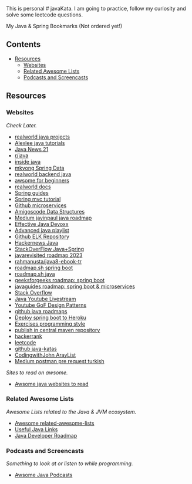 This is personal # javaKata. I am going to practice, follow my curiosity and solve some leetcode questions.

My Java & Spring Bookmarks (Not ordered yet!)

## Contents

- [Resources](#resources)
    - [Websites](#websites)
    - [Related Awesome Lists](#related-awesome-lists)
    - [Podcasts and Screencasts](#podcasts-and-screencasts)

## Resources

### Websites

_Check Later._

- [realworld java projects](https://codebase.show/projects/realworld?category=backend&language=java)
- [Alexlee java tutorials](https://www.youtube.com/watch?v=AoRYeB7Os3M&list=PL59LTecnGM1NRUyune3SxzZlYpZezK-oQ&index=64)
- [Java News 21](https://devm.io/java)
- [r/java](https://www.reddit.com/r/java/)
- [inside java](https://inside.java/)
- [mkyong Spring Data](https://mkyong.com/spring-boot/spring-boot-spring-data-elasticsearch-example/)
- [realworld backend java](https://codebase.show/projects/realworld?category=backend&language=java)
- [awsome for beginners](https://github.com/MunGell/awesome-for-beginners#java)
- [realworld docs](https://realworld-docs.netlify.app/docs/intro/)
- [Spring guides](https://spring.io/guides)
- [Spring mvc tutorial](https://java2blog.com/spring-mvc-tutorial/)
- [Github microservices](https://github.com/SaiUpadhyayula/spring-boot-microservices)
- [Amigoscode Data Structures](https://youtu.be/8MmMm2-kJV8?si=r-Rr9wqQ_g4sHZdY)
- [Medium javinpaul java roadmap](https://medium.com/javarevisited/the-java-programmer-roadmap-f9db163ef2c2)
- [Effective Java Devoxx](https://www.youtube.com/watch?v=hSfylUXhpkA)
- [Advanced java playlist](https://www.youtube.com/playlist?list=PLOUYE-KsFYc_0ekC_3EEAIkiRuEIaymmJ)
- [Github ELK Repository](https://github.com/ankitrajput0096/SpringBoot_ELK_Cluster_Stack)
- [Hackernews Java](https://hn.algolia.com/?dateRange=pastWeek&page=0&prefix=false&query=java&sort=byPopularity&type=story)
- [StackOverFlow Java+Spring](https://stackoverflow.com/questions/tagged/java+spring)
- [javarevisited roadmap 2023](https://javarevisited.blogspot.com/2019/10/the-java-developer-roadmap.html#123)
- [rahmanusta/java8-ebook-tr](https://github.com/rahmanusta/java8-ebook/blob/master/chapter-01.asc)
- [roadmap.sh spring boot](https://roadmap.sh/spring-boot)
- [roadmap.sh java](https://roadmap.sh/java)
- [geeksforgeeks roadmap: spring boot](https://www.geeksforgeeks.org/best-way-to-master-spring-boot-a-complete-roadmap/)
- [javaguides roadmap: spring boot & microservices ](https://www.javaguides.net/2022/01/spring-boot-and-microservices-roadmap.html)
- [Stack Overflow](https://stackoverflow.com/questions/tagged/java)
- [Java Youtube Livestream](https://www.youtube.com/results?search_query=java+livestream+)
- [Youtube GoF Design Patterns](https://www.youtube.com/watch?v=Rmer37g9AZM)
- [github java roadmaps](https://github.com/topics/java-roadmap)
- [Deploy spring boot to Heroku](https://www.youtube.com/watch?v=k8z4UzV55ew)
- [Exercises programming style](https://blog.frankel.ch/exercises-programming-style/1/)
- [publish in central maven repository](https://jenkov.com/tutorials/maven/publish-to-central-maven-repository.html)
- [hackerrank](https://www.hackerrank.com/challenges/java-loops/problem)
- [leetcode](https://leetcode.com/problems/reverse-linked-list)
- [github java-katas](https://github.com/c-guntur/java-katas)
- [CodingwithJohn ArayList](https://www.youtube.com/watch?v=NbYgm0r7u6o)
- [Medium postman pre request turkish](https://tugceakin.medium.com/postmande-test-pre-request-script-ve-parametreler-11bb020fb500)

_Sites to read on awsome._

- [Awsome java websites to read](https://github.com/akullpp/awesome-java#websites)

### Related Awesome Lists

_Awesome Lists related to the Java & JVM ecosystem._

- [Awesome related-awesome-lists](https://github.com/akullpp/awesome-java#related-awesome-lists)
- [Useful Java Links](https://github.com/Vedenin/useful-java-links)
- [Java Developer Roadmap](https://github.com/s4kibs4mi/java-developer-roadmap)

### Podcasts and Screencasts

_Something to look at or listen to while programming._

- [Awsome Java Podcasts](https://github.com/akullpp/awesome-java#podcasts-and-screencasts) 

